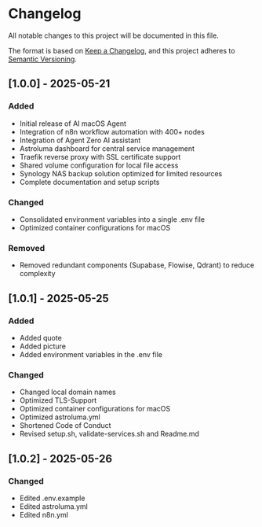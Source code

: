 # Changelog

All notable changes to this project will be documented in this file.

The format is based on [Keep a Changelog](https://keepachangelog.com/en/1.0.0/),
and this project adheres to [Semantic Versioning](https://semver.org/spec/v2.0.0.html).

## [1.0.0] - 2025-05-21

### Added
- Initial release of AI macOS Agent
- Integration of n8n workflow automation with 400+ nodes
- Integration of Agent Zero AI assistant
- Astroluma dashboard for central service management
- Traefik reverse proxy with SSL certificate support
- Shared volume configuration for local file access
- Synology NAS backup solution optimized for limited resources
- Complete documentation and setup scripts

### Changed
- Consolidated environment variables into a single .env file
- Optimized container configurations for macOS

### Removed
- Removed redundant components (Supabase, Flowise, Qdrant) to reduce complexity

## [1.0.1] - 2025-05-25

### Added
- Added quote
- Added picture
- Added environment variables in the .env file

### Changed
- Changed local domain names
- Optimized TLS-Support
- Optimized container configurations for macOS
- Optimized astroluma.yml
- Shortened Code of Conduct
- Revised setup.sh, validate-services.sh and Readme.md

## [1.0.2] - 2025-05-26

### Changed
- Edited .env.example
- Edited astroluma.yml
- Edited n8n.yml